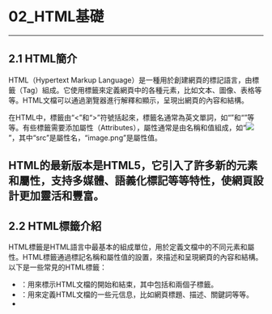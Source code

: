 # 02_HTML基礎
---

## 2.1 HTML簡介

HTML（Hypertext Markup Language）是一種用於創建網頁的標記語言，由標籤（Tag）組成。它使用標籤來定義網頁中的各種元素，比如文本、圖像、表格等等。HTML文檔可以通過瀏覽器進行解釋和顯示，呈現出網頁的內容和結構。

在HTML中，標籤由“<”和“>”符號括起來，標籤名通常為英文單詞，如“<html>”和“<body>”等等。有些標籤需要添加屬性（Attributes），屬性通常是由名稱和值組成，如“<img src='image.png'>”，其中“src”是屬性名，“image.png”是屬性值。

HTML的最新版本是HTML5，它引入了許多新的元素和屬性，支持多媒體、語義化標記等等特性，使網頁設計更加靈活和豐富。
---


## 2.2 HTML標籤介紹

HTML標籤是HTML語言中最基本的組成單位，用於定義文檔中的不同元素和屬性。HTML標籤通過標記名稱和屬性值的設置，來描述和呈現網頁的內容和結構。以下是一些常見的HTML標籤：

* <html>：用來標示HTML文檔的開始和結束，其中包括<head>和<body>兩個子標籤。
* <head>：用來定義HTML文檔的一些元信息，比如網頁標題、描述、關鍵詞等等。
* <title>：用來定義網頁的標題，顯示在瀏覽器的標題欄上。
* <body>：用來定義網頁的主要內容，包括文本、圖像、表格等等。
* <p>：用來定義段落，一個段落通常包含一段文本。
* <a>：用來定義超鏈接，其中href屬性指定鏈接的目標地址。
* <img>：用來插入圖像，其中src屬性指定圖像的URL地址。
* <ul>和<li>：用來定義無序列表，<ul>標籤表示列表的開始，<li>標籤表示每個列表項目。
* <ol>和<li>：用來定義有序列表，<ol>標籤表示列表的開始，<li>標籤表示每個列表項目。
* <table>、<tr>和<td>：用來定義表格，<table>標籤表示表格的開始，<tr>標籤表示表格中的行，<td>標籤表示表格中的單元格。

以上是一些HTML標籤的介紹，還有許多其他的標籤，根據需要和具體情況選擇使用。
---


## 2.3 HTML元素屬性

HTML元素屬性是用於對HTML元素進行描述和定義的，包括元素的特性、行為和外觀等等。HTML屬性以“名稱-值”對的形式存在，其中“名稱”表示屬性的名稱，而“值”則表示屬性的值。以下是一些常用的HTML元素屬性：

1. class：用於定義元素的類名，可以通過CSS對其進行樣式設置。
2. id：用於定義元素的唯一標識符，可以通過JavaScript等腳本語言對其進行操作。
3. style：用於定義元素的樣式，包括顏色、字體、背景等等。
4. title：用於定義元素的提示文本，通常在滑鼠懸停時顯示。
5. href：用於定義超鏈接的目標地址。
6. src：用於定義圖像或媒體文件的URL地址。
7. alt：用於定義圖像的替代文本，當圖像無法顯示時顯示。
8. width和height：用於定義元素的寬度和高度，通常用於圖像或表格等元素。
9. colspan和rowspan：用於定義表格單元格的跨列和跨行數量。
10. disabled：用於禁用元素，比如表單元素。

以上是一些常用的HTML元素屬性，還有許多其他的屬性，根據需要和具體情況選擇使用。
---